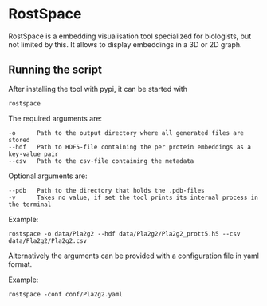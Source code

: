 # RostSpace

RostSpace is a embedding visualisation tool specialized for biologists, but not limited by this. It
allows to display embeddings in a 3D or 2D graph.

## Running the script

After installing the tool with pypi, it can be started with

```shell
rostspace
```

The required arguments are:

    -o      Path to the output directory where all generated files are stored
    --hdf   Path to HDF5-file containing the per protein embeddings as a key-value pair
    --csv   Path to the csv-file containing the metadata

Optional arguments are:

    --pdb   Path to the directory that holds the .pdb-files
    -v      Takes no value, if set the tool prints its internal process in the terminal

Example:

```shell
rostspace -o data/Pla2g2 --hdf data/Pla2g2/Pla2g2_prott5.h5 --csv data/Pla2g2/Pla2g2.csv
```

Alternatively the arguments can be provided with a configuration file in yaml format.

Example:

```shell
rostspace -conf conf/Pla2g2.yaml
```
